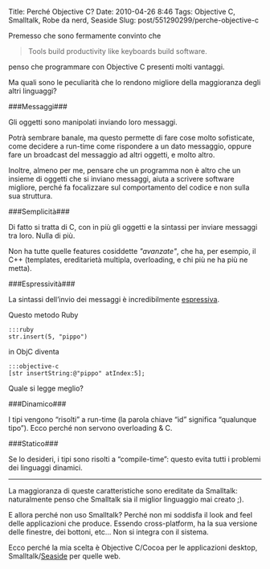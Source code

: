 Title: Perché Objective C?
Date: 2010-04-26 8:46
Tags: Objective C, Smalltalk, Robe da nerd, Seaside
Slug: post/551290299/perche-objective-c

Premesso che sono fermamente convinto che
>Tools build productivity like keyboards build software.

penso che programmare con Objective C presenti molti vantaggi.

Ma quali sono le peculiarità che lo rendono migliore della maggioranza degli altri linguaggi?

###Messaggi###

Gli oggetti sono manipolati inviando loro messaggi.

Potrà sembrare banale, ma questo permette di fare cose molto sofisticate, come decidere a run-time come rispondere a un dato messaggio, oppure fare un broadcast del messaggio ad altri oggetti, e molto altro.

Inoltre, almeno per me, pensare che un programma non è altro che un insieme di oggetti che si inviano messaggi, aiuta a scrivere software migliore, perché fa focalizzare sul comportamento del codice e non sulla sua struttura.

###Semplicità###

Di fatto si tratta di C, con in più gli oggetti e la sintassi per inviare messaggi tra loro. Nulla di più.

Non ha tutte quelle features cosiddette *"avanzate"*, che ha, per esempio, il C++ (templates, ereditarietà multipla, overloading, e chi più ne ha più ne metta).

###Espressività###

La sintassi dell’invio dei messaggi è incredibilmente [espressiva][asserzioni].

[asserzioni]: /post/540519014/asserzioni-in-objective-c

Questo metodo Ruby

    :::ruby
    str.insert(5, "pippo")

in ObjC diventa

    :::objective-c
    [str insertString:@"pippo" atIndex:5];

Quale si legge meglio?

###Dinamico###

I tipi vengono “risolti” a run-time (la parola chiave “id” significa “qualunque tipo”). Ecco perché non servono overloading & C.

###Statico###

Se lo desideri, i tipi sono risolti a “compile-time”: questo evita tutti i problemi dei linguaggi dinamici.

____

La maggioranza di queste caratteristiche sono ereditate da Smalltalk: naturalmente penso che Smalltalk sia il miglior linguaggio mai creato ;).

E allora perché non uso Smalltalk? Perché non mi soddisfa il look and feel delle applicazioni che produce. Essendo cross-platform, ha la sua versione delle finestre, dei bottoni, etc… Non si integra con il sistema.

Ecco perché la mia scelta è Objective C/Cocoa per le applicazioni desktop, Smalltalk/[Seaside][] per quelle web.

[Seaside]: http://www.seaside.st/
